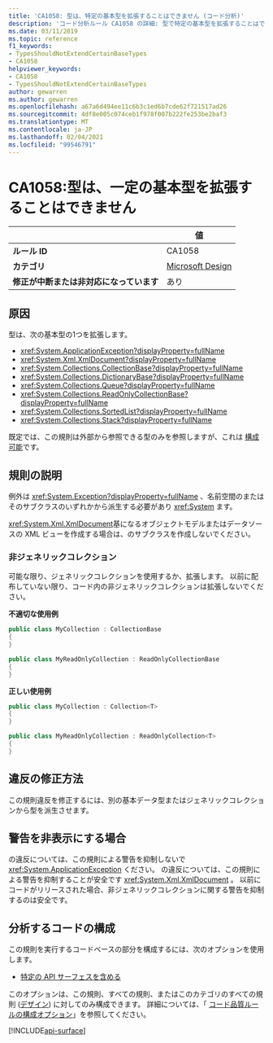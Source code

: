 ```yaml
---
title: 'CA1058: 型は、特定の基本型を拡張することはできません (コード分析)'
description: 'コード分析ルール CA1058 の詳細: 型で特定の基本型を拡張することはできません'
ms.date: 03/11/2019
ms.topic: reference
f1_keywords:
- TypesShouldNotExtendCertainBaseTypes
- CA1058
helpviewer_keywords:
- CA1058
- TypesShouldNotExtendCertainBaseTypes
author: gewarren
ms.author: gewarren
ms.openlocfilehash: a67a6d494ee11c6b3c1ed6b7cde62f721517ad26
ms.sourcegitcommit: 4df8e005c074ceb1f978f007b222fe253be2baf3
ms.translationtype: MT
ms.contentlocale: ja-JP
ms.lasthandoff: 02/04/2021
ms.locfileid: "99546791"
---
```

# <a name="ca1058-types-should-not-extend-certain-base-types"></a>CA1058:型は、一定の基本型を拡張することはできません

| | 値 |
|-|-|
| **ルール ID** |CA1058|
| **カテゴリ** |[Microsoft Design](design-warnings.md)|
| **修正が中断または非対応になっています** |あり|

## <a name="cause"></a>原因

型は、次の基本型の1つを拡張します。

- <xref:System.ApplicationException?displayProperty=fullName>
- <xref:System.Xml.XmlDocument?displayProperty=fullName>
- <xref:System.Collections.CollectionBase?displayProperty=fullName>
- <xref:System.Collections.DictionaryBase?displayProperty=fullName>
- <xref:System.Collections.Queue?displayProperty=fullName>
- <xref:System.Collections.ReadOnlyCollectionBase?displayProperty=fullName>
- <xref:System.Collections.SortedList?displayProperty=fullName>
- <xref:System.Collections.Stack?displayProperty=fullName>

既定では、この規則は外部から参照できる型のみを参照しますが、これは [構成可能](#configure-code-to-analyze)です。

## <a name="rule-description"></a>規則の説明

例外は <xref:System.Exception?displayProperty=fullName> 、名前空間のまたはそのサブクラスのいずれかから派生する必要があり <xref:System> ます。

<xref:System.Xml.XmlDocument>基になるオブジェクトモデルまたはデータソースの XML ビューを作成する場合は、のサブクラスを作成しないでください。

### <a name="non-generic-collections"></a>非ジェネリックコレクション

可能な限り、ジェネリックコレクションを使用するか、拡張します。 以前に配布していない限り、コード内の非ジェネリックコレクションは拡張しないでください。

**不適切な使用例**

```csharp
public class MyCollection : CollectionBase
{
}

public class MyReadOnlyCollection : ReadOnlyCollectionBase
{
}
```

**正しい使用例**

```csharp
public class MyCollection : Collection<T>
{
}

public class MyReadOnlyCollection : ReadOnlyCollection<T>
{
}
```

## <a name="how-to-fix-violations"></a>違反の修正方法

この規則違反を修正するには、別の基本データ型またはジェネリックコレクションから型を派生させます。

## <a name="when-to-suppress-warnings"></a>警告を非表示にする場合

の違反については、この規則による警告を抑制しないで <xref:System.ApplicationException> ください。 の違反については、この規則による警告を抑制することが安全です <xref:System.Xml.XmlDocument> 。 以前にコードがリリースされた場合、非ジェネリックコレクションに関する警告を抑制するのは安全です。

## <a name="configure-code-to-analyze"></a>分析するコードの構成

この規則を実行するコードベースの部分を構成するには、次のオプションを使用します。

- [特定の API サーフェスを含める](#include-specific-api-surfaces)

このオプションは、この規則、すべての規則、またはこのカテゴリのすべての規則 ([デザイン](design-warnings.md)) に対してのみ構成できます。 詳細については、「 [コード品質ルールの構成オプション](../code-quality-rule-options.md)」を参照してください。

[!INCLUDE[api-surface](~/includes/code-analysis/api-surface.md)]
